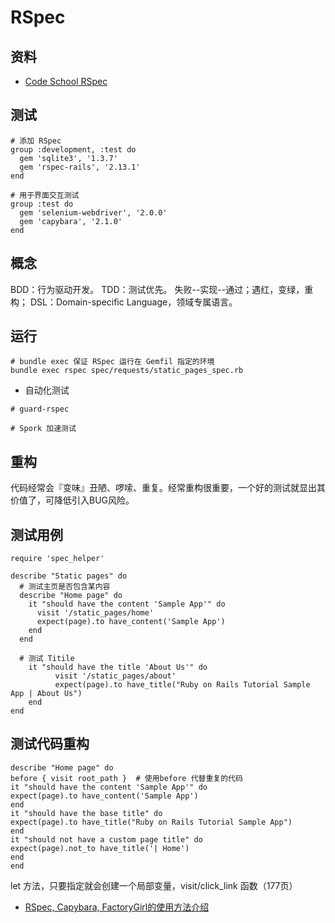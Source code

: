 # RSpec

## 资料

- [Code School RSpec](https://www.codeschool.com/courses/testing-with-rspec)


## 测试

```
# 添加 RSpec
group :development, :test do
  gem 'sqlite3', '1.3.7'
  gem 'rspec-rails', '2.13.1'
end

# 用于界面交互测试
group :test do
  gem 'selenium-webdriver', '2.0.0'
  gem 'capybara', '2.1.0'
end
```

## 概念
BDD：行为驱动开发。
TDD：测试优先。
失败--实现--通过；遇红，变绿，重构；
DSL：Domain-specific Language，领域专属语言。

## 运行
```
# bundle exec 保证 RSpec 运行在 Gemfil 指定的环境
bundle exec rspec spec/requests/static_pages_spec.rb
```

- 自动化测试
```
# guard-rspec

# Spork 加速测试

```

## 重构
代码经常会『变味』丑陋、啰嗦、重复。经常重构很重要，一个好的测试就显出其价值了，可降低引入BUG风险。

## 测试用例
```
require 'spec_helper'

describe "Static pages" do
  # 测试主页是否包含某内容
  describe "Home page" do
    it "should have the content 'Sample App'" do
      visit '/static_pages/home'
      expect(page).to have_content('Sample App')
    end
  end

  # 测试 Titile
    it "should have the title 'About Us'" do
          visit '/static_pages/about'
          expect(page).to have_title("Ruby on Rails Tutorial Sample App | About Us")
    end
end
```

## 测试代码重构
```
describe "Home page" do
before { visit root_path }  # 使用before 代替重复的代码
it "should have the content 'Sample App'" do
expect(page).to have_content('Sample App')
end
it "should have the base title" do
expect(page).to have_title("Ruby on Rails Tutorial Sample App")
end
it "should not have a custom page title" do
expect(page).not_to have_title('| Home')
end
end
```

let 方法，只要指定就会创建一个局部变量，visit/click_link 函数（177页）

- [RSpec, Capybara, FactoryGirl的使用方法介绍](https://danielzhangqinglong.github.io/2015/03/03/rspec-capybara/)

